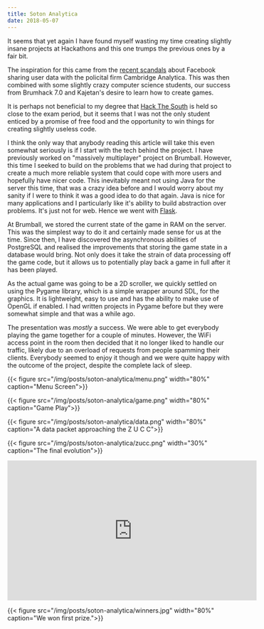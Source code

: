 ```yaml
---
title: Soton Analytica
date: 2018-05-07
---
```


It seems that yet again I have found myself wasting my time creating slightly insane projects at Hackathons and this one trumps the previous ones by a fair bit.

The inspiration for this came from the [recent scandals][fb-scandal] about Facebook sharing user data with the policital firm Cambridge Analytica. This was then combined with some slightly crazy
computer science students, our success from Brumhack 7.0 and Kajetan's desire to learn how to create games.

It is perhaps not beneficial to my degree that [Hack The South][hts] is held so close to the exam period, but it seems that I was not the only student enticed by a promise of free food and the opportunity to
win things for creating slightly useless code.

I think the only way that anybody reading this article will take this even somewhat seriously is if I start with the tech behind the project. I have previously worked on "massively multiplayer" project on Brumball.
However, this time I seeked to build on the problems that we had during that project to create a much more reliable system that could cope with more users and hopefully have nicer code. This inevitably meant not
using Java for the server this time, that was a crazy idea before and I would worry about my sanity if I were to think it was a good idea to do that again. Java is nice for many applications and I particularly like
it's ability to build abstraction over problems. It's just not for web. Hence we went with [Flask][flask].

At Brumball, we stored the current state of the game in RAM on the server. This was the simplest way to do it and certainly made sense for us at the time. Since then, I have discovered the asynchronous abilities of
PostgreSQL and realised the improvements that storing the game state in a database would bring. Not only does it take the strain of data processing off the game code, but it allows us to potentially play back a game
in full after it has been played.

As the actual game was going to be a 2D scroller, we quickly settled on using the Pygame library, which is a simple wrapper around SDL, for the graphics. It is lightweight, easy to use and has the ability to make use of
OpenGL if enabled. I had written projects in Pygame before but they were somewhat simple and that was a while ago.

The presentation was *mostly* a success. We were able to get everybody playing the game together for a couple of minutes. However, the WiFi access point in the room then decided that it no longer liked to handle our traffic,
likely due to an overload of requests from people spamming their clients. Everybody seemed to enjoy it though and we were quite happy with the outcome of the project, despite the complete lack of sleep.

{{< figure src="/img/posts/soton-analytica/menu.png" width="80%" caption="Menu Screen">}}

{{< figure src="/img/posts/soton-analytica/game.png" width="80%" caption="Game Play">}}

{{< figure src="/img/posts/soton-analytica/data.png" width="80%" caption="A data packet approaching the Z U C C">}}

{{< figure src="/img/posts/soton-analytica/zucc.png" width="30%" caption="The final evolution">}}

<iframe src="https://www.facebook.com/plugins/video.php?href=https%3A%2F%2Fwww.facebook.com%2FHackTheSouthUK%2Fvideos%2F362808747563165%2F&show_text=0&width=560" width="560" height="315" style="border:none;overflow:hidden" scrolling="no" frameborder="0" allowTransparency="true" allowFullScreen="true"></iframe>

{{< figure src="/img/posts/soton-analytica/winners.jpg" width="80%" caption="We won first prize.">}}

[fb-scandal]: http://www.bbc.co.uk/news/technology-43649018
[kch]: https://kajetan.ch/
[hts]: https://hackthesouth.co.uk
[flask]: http://flask.pocoo.org/
